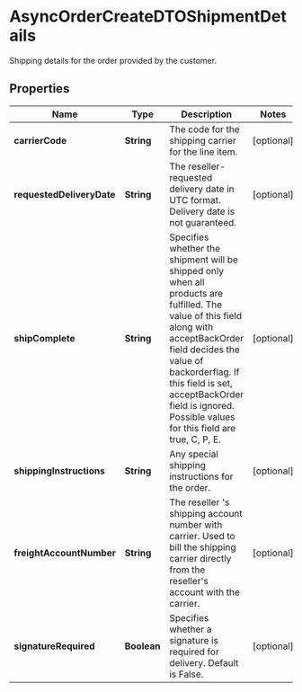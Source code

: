 

# AsyncOrderCreateDTOShipmentDetails

Shipping details for the order provided by the customer.

## Properties

| Name | Type | Description | Notes |
|------------ | ------------- | ------------- | -------------|
|**carrierCode** | **String** | The code for the shipping carrier for the line item. |  [optional] |
|**requestedDeliveryDate** | **String** | The reseller-requested delivery date in UTC format. Delivery date is not guaranteed. |  [optional] |
|**shipComplete** | **String** | Specifies whether the shipment will be shipped only when all products are fulfilled. The value of this field along with acceptBackOrder field decides the value of backorderflag. If this field is set, acceptBackOrder field is ignored. Possible values for this field are true, C, P, E. |  [optional] |
|**shippingInstructions** | **String** | Any special shipping instructions for the order. |  [optional] |
|**freightAccountNumber** | **String** | The reseller &#39;s shipping account number with carrier. Used to bill the shipping carrier directly from the reseller&#39;s account with the carrier. |  [optional] |
|**signatureRequired** | **Boolean** | Specifies whether a signature is required for delivery. Default is False. |  [optional] |



